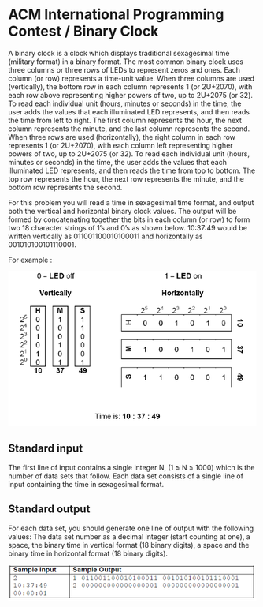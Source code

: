 # ACM International Programming Contest / Binary Clock

A binary clock is a clock which displays traditional sexagesimal time (military
format) in a binary format. The most common binary clock uses three columns or three
rows of LEDs to represent zeros
and ones. Each column (or row) represents a time-unit value.
When three columns are used (vertically), the bottom row in each column represents 1 (or
2U+2070), with each row above representing higher powers of two, up to 2U+2075 (or 32). To
read each individual unit (hours, minutes or seconds) in the time, the user adds the
values that each illuminated LED represents, and then reads the time from left to right.
The first column represents the hour, the next column represents the minute, and the last
column represents the second.
When three rows are used (horizontally), the right column in each row represents 1 (or
2U+2070), with each column left representing higher powers of two, up to 2U+2075 (or 32). To read
each individual unit (hours, minutes or seconds) in the time, the user adds the values that
each illuminated LED represents, and then reads the time from top to bottom. The top row
represents the hour, the next row represents the minute, and the bottom row represents the
second.

For this problem you will read a time in sexagesimal time format, and output both
the vertical and horizontal binary clock values. The output will be formed by
concatenating together the bits in each column (or row) to form two 18 character strings of
1’s and 0’s as shown below.
10:37:49 would be written vertically as 011001100010100011 and horizontally as
001010100101110001.

For example :

![Binary Clock example](example.PNG) 

## Standard input

The first line of input contains a single integer N, (1 ≤ N ≤ 1000) which is the number of data
sets that follow. Each data set consists of a single line of input containing the time in
sexagesimal format.

## Standard output

For each data set, you should generate one line of output with the following values: The data
set number as a decimal integer (start counting at one), a space, the binary time in vertical
format (18 binary digits), a space and the binary time in horizontal format (18 binary digits).

![Binary Clock Program Output](output.PNG) 